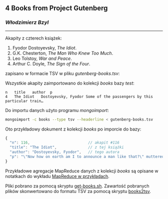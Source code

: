 ## 4 Books from Project Gutenberg

### *Włodzimierz Bzyl*

--------

Akapity z czterech książek:

1. Fyodor Dostoyevsky, *The Idiot*.
2. G.K. Chesterton, *The Man Who Knew Too Much*.
3. Leo Tolstoy, *War and Peace*.
4. Arthur C. Doyle, *The Sign of the Four*.

zapisano w formacie TSV w pliku _gutenberg-books.tsv_:

Wszystkie akapity zaimportowano do kolekcji *books* bazy *test*:

```tsv
n	title	author	p
4	The Idiot	Dostoyevsky, Fyodor	Some of the passengers by this particular train…
```

Do importu danych użyto programu *mongoimport*:
```sh
mongoimport -c books --type tsv --headerline < gutenberg-books.tsv
```

Oto przykładowy dokument z kolekcji *books* po imporcie do bazy:

```js
{
  "n": 116,                          // akapit #116
  "title": "The Idiot",              // z tej książki
  "author": "Dostoyevsky, Fyodor",   // tego autora
  "p": "\"Now how on earth am I to announce a man like that?\" muttered the servant. …"
}
```

Przykładowe agregacje MapReduce danych z kolekcji *books*
są opisane w notatkach do wykładu
[MapReduce w przykładach](http://sinatra.local/nosql/mongodb-mapreduce).

Pliki pobrano za pomocą skryptu [get-books.sh](/scripts/wbzyl/get-books.sh).
Zawartość pobranych plików skonwertowano do formatu TSV za pomocą
skryptu [books2tsv](/scripts/wbzyl/books2tsv.rb).
